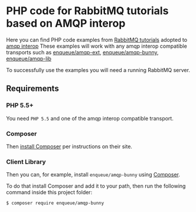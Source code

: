 # PHP code for RabbitMQ tutorials based on AMQP interop

Here you can find PHP code examples from [RabbitMQ
tutorials](http://www.rabbitmq.com/getstarted.html) adopted to [amqp interop](https://github.com/queue-interop/queue-interop#amqp-interop)
These examples will work with any amqp interop compatible transports such as [enqueue/amqp-ext](https://github.com/php-enqueue/enqueue-dev/blob/master/docs/transport/amqp.md), [enqueue/amqp-bunny](https://github.com/php-enqueue/enqueue-dev/blob/master/docs/transport/amqp_bunny.md), [enqueue/amqp-lib](https://github.com/php-enqueue/enqueue-dev/blob/master/docs/transport/amqp_lib.md)

To successfully use the examples you will need a running RabbitMQ server.

## Requirements

### PHP 5.5+

You need `PHP 5.5` and one of the amqp interop compatible transport.


### Composer

Then [install Composer](https://getcomposer.org/download/) per instructions on their site.

### Client Library

Then you can, for example, install `enqueue/amqp-bunny` using [Composer](http://getcomposer.org).

To do that install Composer and add it to your path, then run the following command
inside this project folder:

```bash
$ composer require enqueue/amqp-bunny
```

